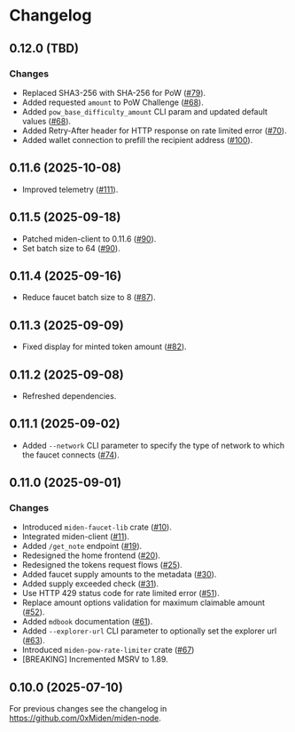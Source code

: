 # Changelog

## 0.12.0 (TBD)

### Changes

- Replaced SHA3-256 with SHA-256 for PoW ([#79](https://github.com/0xMiden/miden-faucet/pull/79)).
- Added requested `amount` to PoW Challenge ([#68](https://github.com/0xMiden/miden-faucet/pull/68)).
- Added `pow_base_difficulty_amount` CLI param and updated default values ([#68](https://github.com/0xMiden/miden-faucet/pull/68)).
- Added Retry-After header for HTTP response on rate limited error ([#70](https://github.com/0xMiden/miden-faucet/pull/70)).
- Added wallet connection to prefill the recipient address ([#100](https://github.com/0xMiden/miden-faucet/pull/100)).

## 0.11.6 (2025-10-08)

- Improved telemetry ([#111](https://github.com/0xMiden/miden-faucet/pull/111)).

## 0.11.5 (2025-09-18)

- Patched miden-client to 0.11.6 ([#90](https://github.com/0xMiden/miden-faucet/pull/90)).
- Set batch size to 64 ([#90](https://github.com/0xMiden/miden-faucet/pull/90)).

## 0.11.4 (2025-09-16)

- Reduce faucet batch size to 8 ([#87](https://github.com/0xMiden/miden-faucet/pull/87)).

## 0.11.3 (2025-09-09)

- Fixed display for minted token amount ([#82](https://github.com/0xMiden/miden-faucet/pull/82)).

## 0.11.2 (2025-09-08)

- Refreshed dependencies.

## 0.11.1 (2025-09-02)

- Added `--network` CLI parameter to specify the type of network to which the faucet connects ([#74](https://github.com/0xMiden/miden-faucet/pull/74)).

## 0.11.0 (2025-09-01)

### Changes

- Introduced `miden-faucet-lib` crate ([#10](https://github.com/0xMiden/miden-faucet/pull/10)).
- Integrated miden-client ([#11](https://github.com/0xMiden/miden-faucet/pull/11)).
- Added `/get_note` endpoint ([#19](https://github.com/0xMiden/miden-faucet/pull/19)).
- Redesigned the home frontend ([#20](https://github.com/0xMiden/miden-faucet/pull/20)).
- Redesigned the tokens request flows ([#25](https://github.com/0xMiden/miden-faucet/pull/25)).
- Added faucet supply amounts to the metadata ([#30](https://github.com/0xMiden/miden-faucet/pull/30)).
- Added supply exceeded check ([#31](https://github.com/0xMiden/miden-faucet/pull/31)). 
- Use HTTP 429 status code for rate limited error ([#51](https://github.com/0xMiden/miden-faucet/pull/51)).
- Replace amount options validation for maximum claimable amount ([#52](https://github.com/0xMiden/miden-faucet/pull/52)).
- Added `mdbook` documentation ([#61](https://github.com/0xMiden/miden-faucet/pull/61)).
- Added `--explorer-url` CLI parameter to optionally set the explorer url ([#63](https://github.com/0xMiden/miden-faucet/pull/63)).
- Introduced `miden-pow-rate-limiter` crate ([#67](https://github.com/0xMiden/miden-faucet/pull/67))
- [BREAKING] Incremented MSRV to 1.89.

## 0.10.0 (2025-07-10)

For previous changes see the changelog in https://github.com/0xMiden/miden-node.
